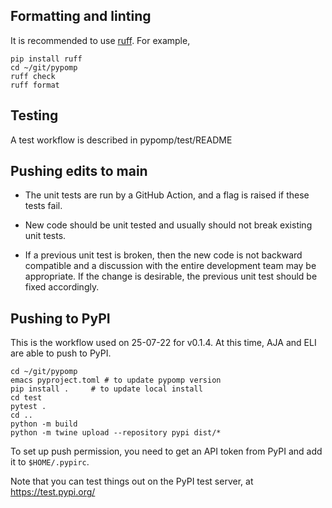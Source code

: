 

## Formatting and linting

It is recommended to use [ruff](https://docs.astral.sh/ruff/). For example,
```
pip install ruff
cd ~/git/pypomp
ruff check
ruff format
```

## Testing

A test workflow is described in pypomp/test/README

## Pushing edits to main

* The unit tests are run by a GitHub Action, and a flag is raised if these tests fail.

* New code should be unit tested and usually should not break existing unit tests.

* If a previous unit test is broken, then the new code is not backward compatible and a discussion with the entire development team may be appropriate. If the change is desirable, the previous unit test should be fixed accordingly.

## Pushing to PyPI

This is the workflow used on 25-07-22 for v0.1.4. At this time, AJA and ELI are able to push to PyPI. 

```
cd ~/git/pypomp
emacs pyproject.toml # to update pypomp version 
pip install .     # to update local install
cd test
pytest .
cd ..
python -m build
python -m twine upload --repository pypi dist/*
```

To set up push permission, you need to get an API token from PyPI and add it to `$HOME/.pypirc`.

Note that you can test things out on the PyPI test server, at https://test.pypi.org/

